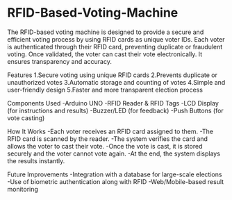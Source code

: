 # RFID-Based-Voting-Machine
The RFID-based voting machine is designed to provide a secure and efficient voting process by using RFID cards as unique voter IDs. Each voter is authenticated through their RFID card, preventing duplicate or fraudulent voting. Once validated, the voter can cast their vote electronically. It ensures transparency and accuracy.


Features
1.Secure voting using unique RFID cards
2.Prevents duplicate or unauthorized votes
3.Automatic storage and counting of votes
4.Simple and user-friendly design
5.Faster and more transparent election process

Components Used
-Arduino UNO
-RFID Reader & RFID Tags
-LCD Display (for instructions and results)
-Buzzer/LED (for feedback)
-Push Buttons (for vote casting)

How It Works
-Each voter receives an RFID card assigned to them.
-The RFID card is scanned by the reader.
-The system verifies the card and allows the voter to cast their vote.
-Once the vote is cast, it is stored securely and the voter cannot vote again.
-At the end, the system displays the results instantly.

Future Improvements
-Integration with a database for large-scale elections
-Use of biometric authentication along with RFID
-Web/Mobile-based result monitoring
